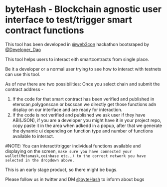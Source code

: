 # byteHash - Blockchain agnostic user interface to test/trigger smart contract functions
This tool has been developed in [@web3con](https://twitter.com/web3con) hackathon bootsraped by [@Developer_Dao](https://twitter.com/developer_dao)

This tool helps users to interact eith smartcontracts from single place.

Be it a developer or a normal user trying to see how to interact with testnets can use this tool.

As of now there are two possibilities:
Once you select chain and submit the contract address - 
1. If the code for that smart contract has been verified and published in eterscan,polygonscan or bscscan we directly get those functions adn display on our interface and are ready for interaction.
2. If the code is not verified and published we ask user if they have ABI(JSON), if you are a developer you might have it in your project repo, copy paste it in the area when adkedd in a popup, after that we generate the dynamic ui depending on function type and number of functions available to interact.

#NOTE:
You can interact/trigger individual functions available and displaying on the screen, ```make sure you have connected your wallet(Metamask,coinbase etc.,) to the correct network you have selected in the dropdown above.```

This is an early stage product, so there might be bugs.

Please follow us in twitter and DM [@byteHash](https://twitter.com/bytehash_tech) to inform about bugs 
